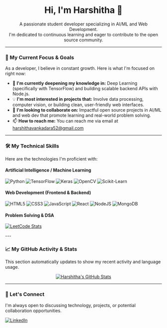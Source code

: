 <h1 align="center">Hi, I'm Harshitha 👋</h1>

<p align="center">
  A passionate student developer specializing in AI/ML and Web Development.
  <br>
  I'm dedicated to continuous learning and eager to contribute to the open source community.
</p>

---

### 🎯 My Current Focus & Goals

As a developer, I believe in constant growth. Here is what I'm focused on right now:

- 🌱 **I'm currently deepening my knowledge in:** Deep Learning (specifically with TensorFlow) and building scalable backend APIs with Node.js.
- 💡 **I'm most interested in projects that:** Involve data processing, computer vision, or building clean, user-friendly web interfaces.
- 👯 **I'm looking to collaborate on:** Impactful open source projects in AI/ML and web dev that promote learning and real-world problem solving.
- 📫 **How to reach me:** You can reach me via email at [harshithavankadara52@gmail.com](mailto:harshithavankadara52@gmail.com)


---

### 🛠️ My Technical Skills

Here are the technologies I'm proficient with:

#### Artificial Intelligence / Machine Learning
![Python](https://img.shields.io/badge/python-3670A0?style=for-the-badge&logo=python&logoColor=ffdd54)
![TensorFlow](https://img.shields.io/badge/TensorFlow-%23FF6F00.svg?style=for-the-badge&logo=TensorFlow&logoColor=white)
![Keras](https://img.shields.io/badge/Keras-%23D00000.svg?style=for-the-badge&logo=Keras&logoColor=white)
![OpenCV](https://img.shields.io/badge/OpenCV-%235C3EE8.svg?style=for-the-badge&logo=OpenCV&logoColor=white)
![Scikit-Learn](https://img.shields.io/badge/scikit--learn-%23F7931E.svg?style=for-the-badge&logo=scikit-learn&logoColor=white)

#### Web Development (Frontend & Backend)
![HTML5](https://img.shields.io/badge/html5-%23E34F26.svg?style=for-the-badge&logo=html5&logoColor=white)
![CSS3](https://img.shields.io/badge/css3-%231572B6.svg?style=for-the-badge&logo=css3&logoColor=white)
![JavaScript](https://img.shields.io/badge/javascript-%23323330.svg?style=for-the-badge&logo=javascript&logoColor=%23F7DF1E)
![React](https://img.shields.io/badge/react-%2320232a.svg?style=for-the-badge&logo=react&logoColor=%2361DAFB)
![NodeJS](https://img.shields.io/badge/node.js-6DA55F?style=for-the-badge&logo=node.js&logoColor=white)
![MongoDB](https://img.shields.io/badge/MongoDB-%234ea94b.svg?style=for-the-badge&logo=mongodb&logoColor=white)

#### Problem Solving & DSA
<p align="left">
  <a href="https://leetcode.com/harshitha_5002/">
    <img src="https://leetcard.jacoblin.cool/harshitha_5002?theme=dark&font=Syne%20Mono" alt="LeetCode Stats" />
  </a>
</p>
---

### 📈 My GitHub Activity & Stats

This section automatically updates to show my recent activity and language usage.

<p align="center">
  <a href="https://github.com/harshitha-VGN">
    <img align="center" src="https://github-readme-stats.vercel.app/api?username=harshitha-VGN&show_icons=true&theme=tokyonight&include_all_commits=true&count_private=true" alt="Harshitha's GitHub Stats" />
  </a>
</p>



---

### 🤝 Let's Connect

I'm always open to discussing technology, projects, or potential collaboration opportunities.

<p align="left">
  <a href="https://linkedin.com/in/harshitha-vankadara" target="_blank">
    <img src="https://img.shields.io/badge/LinkedIn-0077B5?style=for-the-badge&logo=linkedin&logoColor=white" alt="LinkedIn">
  </a>
</p>
